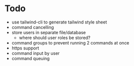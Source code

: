 # Todo

- use tailwind-cli to generate tailwind style sheet
- command cancelling
- store users in separate file/database
  - where should user roles be stored?
- command groups to prevent running 2 commands at once
- https support
- command input by user
- command queuing
